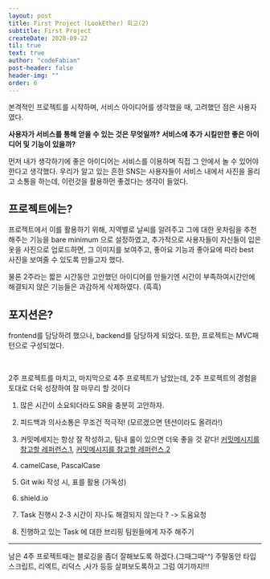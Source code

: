 ```yaml
---
layout: post
title: First Project (LookEther) 회고(2)
subtitle: First Project
createDate: 2020-09-22
til: true
text: true
author: "codeFabian"
post-header: false
header-img: ""
order: 6
---
```


본격적인 프로젝트를 시작하며, 서비스 아이디어를 생각했을 때, 고려했던 점은 사용자였다.

**사용자가 서비스를 통해 얻을 수 있는 것은 무엇일까?**
**서비스에 추가 시킬만한 좋은 아이디어 및 기능이 있을까?**

먼저 내가 생각하기에 좋은 아이디어는 서비스를 이용하며 직접 그 안에서 놀 수 있어야한다고 생각했다.
우리가 알고 있는 흔한 SNS는 사용자들이 서비스 내에서 사진을 올리고 소통을 하는데, 이런것을 활용하먼 좋겠다는 생각이 들었다.

## 프로젝트에는?

프로젝트에서 이를 활용하기 위해, 지역별로 날씨를 알려주고 그에 대한 옷차림을 추천해주는 기능을 bare minimum 으로 설정하였고,
추가적으로 사용자들이 자신들이 입은 옷을 사진으로 업로드하면, 그 이미지를 보여주고, 좋아요 기능과 좋아요에 따라 best 사진을 보여줄 수 있도록 만들고자 했다.

물론 2주라는 짧은 시간동안 고안했던 아이디어를 만들기엔 시간이 부족하여시간안에 해결되지 않은 기능들은 과감하게 삭제하였다. (흑흑)

## 포지션은?

frontend를 담당하려 했으나, backend를 담당하게 되었다.
또한, 프로젝트는 MVC패턴으로 구성되었다.

<br>

2주 프로젝트를 마치고, 마지막으로 4주 프로젝트가 남았는데, 2주 프로젝트의 경험을 토대로 더욱 성장하여 잘 마무리 할 것이다

1. 많은 시간이 소요되더라도 SR을 충분히 고안하자.

2. 피드백과 의사소통은 무조건 적극적! (모르겠으면 텐션이라도 올려라!)

3. 커밋메세지는 항상 잘 작성하고, 팀내 룰이 있으면 더욱 좋을 것 같다!
   [커밋메시지를 참고할 레퍼런스.1](https://blog.ull.im/engineering/2019/03/10/logs-on-git.html), [커밋메시지를 참고할 레퍼런스.2](https://meetup.toast.com/posts/106)

4. camelCase, PascalCase

5. Git wiki 작성 시, 표를 활용 (가독성)

6. shield.io

7. Task 진행시 2-3 시간이 지나도 해결되지 않는다 ? -> 도움요청

8. 진행하고 있는 Task 에 대한 브리핑 팀원들에게 자주 해주기

<hr>

남은 4주 프로젝트때는 블로깅을 좀더 잘해보도록 하겠다.(그때그때^^)
주말동안 타입스크립트, 리엑트, 리덕스 ,사가 등등 살펴보도록하고 그럼 여기까지!!!
